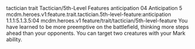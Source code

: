 <ability>
  <metadata>
    <class>tactician</class>
    <feature_type>trait</feature_type>
    <file_dpath>Tactician/5th-Level Features</file_dpath>
    <item_id>anticipation</item_id>
    <item_index>04</item_index>
    <item_name>Anticipation</item_name>
    <level>5</level>
    <scc>mcdm.heroes.v1:feature.trait.tactician.5th-level-feature:anticipation</scc>
    <scdc>1.1.1:5.1.3.5:04</scdc>
    <source>mcdm.heroes.v1</source>
    <type>feature/trait/tactician/5th-level-feature</type>
  </metadata>
  <effects>
    <effect type="mundane">You have learned to be more preemptive on the battlefield, thinking more steps ahead than your opponents. You can target two creatures with your Mark ability.</effect>
  </effects>
</ability>
